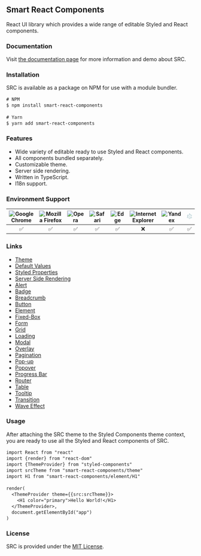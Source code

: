 ## Smart React Components
React UI library which provides a wide range of editable Styled and React components.

### Documentation
Visit [the documentation page](https://cevadtokatli.github.io/smart-react-components) for more information and demo about SRC.

### Installation
SRC is available as a package on NPM for use with a module bundler.

```
# NPM
$ npm install smart-react-components

# Yarn
$ yarn add smart-react-components
```

### Features
* Wide variety of editable ready to use Styled and React components.
* All components bundled separately.
* Customizable theme.
* Server side rendering.
* Written in TypeScript.
* I18n support.

### Environment Support
<img src="https://raw.githubusercontent.com/alrra/browser-logos/master/src/chrome/chrome_24x24.png" title="Google Chrome" /> | <img src="https://raw.githubusercontent.com/alrra/browser-logos/master/src/firefox/firefox_24x24.png" title="Mozilla Firefox" /> | <img src="https://raw.githubusercontent.com/alrra/browser-logos/master/src/opera/opera_24x24.png" title="Opera" /> | <img src="https://raw.githubusercontent.com/alrra/browser-logos/master/src/safari-ios/safari-ios_24x24.png" title="Safari" /> | <img src="https://raw.githubusercontent.com/alrra/browser-logos/master/src/edge/edge_24x24.png" title="Edge" /> | <img src="https://raw.githubusercontent.com/alrra/browser-logos/master/src/archive/internet-explorer_9-11/internet-explorer_9-11_24x24.png" title="Internet Explorer" />  | <img src="https://raw.githubusercontent.com/alrra/browser-logos/master/src/yandex/yandex_24x24.png" title="Yandex" />  | <img src="https://raw.githubusercontent.com/alrra/browser-logos/master/src/electron/electron_24x24.png" title="Electron" />
:-: | :-: | :-: | :-: | :-: | :-: | :-: | :-:
:white_check_mark: | :white_check_mark: | :white_check_mark: | :white_check_mark: | :white_check_mark: | :x: | :white_check_mark: | :white_check_mark:

### Links
* [Theme](https://cevadtokatli.github.io/smart-react-components?page=theme)
* [Default Values](https://cevadtokatli.github.io/smart-react-components?page=default-values)
* [Styled Properties](https://cevadtokatli.github.io/smart-react-components?page=styled-properties)
* [Server Side Rendering](https://cevadtokatli.github.io/smart-react-components?page=server-side-rendering)
* [Alert](https://cevadtokatli.github.io/smart-react-components?page=components/alert)
* [Badge](https://cevadtokatli.github.io/smart-react-components?page=components/badge)
* [Breadcrumb](https://cevadtokatli.github.io/smart-react-components?page=components/breadcrumb)
* [Button](https://cevadtokatli.github.io/smart-react-components?page=components/button)
* [Element](https://cevadtokatli.github.io/smart-react-components?page=components/element)
* [Fixed-Box](https://cevadtokatli.github.io/smart-react-components?page=components/fixed-box)
* [Form](https://cevadtokatli.github.io/smart-react-components?page=components/form)
* [Grid](https://cevadtokatli.github.io/smart-react-components?page=components/grid)
* [Loading](https://cevadtokatli.github.io/smart-react-components?page=components/loading)
* [Modal](https://cevadtokatli.github.io/smart-react-components?page=components/modal)
* [Overlay](https://cevadtokatli.github.io/smart-react-components?page=components/overlay)
* [Pagination](https://cevadtokatli.github.io/smart-react-components?page=components/pagination)
* [Pop-up](https://cevadtokatli.github.io/smart-react-components?page=components/pop-up)
* [Popover](https://cevadtokatli.github.io/smart-react-components?page=components/popover)
* [Progress Bar](https://cevadtokatli.github.io/smart-react-components?page=components/progress-bar)
* [Router](https://cevadtokatli.github.io/smart-react-components?page=components/router)
* [Table](https://cevadtokatli.github.io/smart-react-components?page=components/table)
* [Tooltip](https://cevadtokatli.github.io/smart-react-components?page=components/tooltip)
* [Transition](https://cevadtokatli.github.io/smart-react-components?page=components/transition)
* [Wave Effect](https://cevadtokatli.github.io/smart-react-components?page=components/wave-effect)

### Usage
After attaching the SRC theme to the Styled Components theme context, you are ready to use all the Styled and React components of SRC.
```
import React from "react"
import {render} from "react-dom"
import {ThemeProvider} from "styled-components"
import srcTheme from "smart-react-components/theme"
import H1 from "smart-react-components/element/H1"

render(
  <ThemeProvider theme={{src:srcTheme}}>
    <H1 color="primary">Hello World!</H1>
  </ThemeProvider>,
  document.getElementById("app")
)
```

### License
SRC is provided under the [MIT License](https://opensource.org/licenses/MIT).